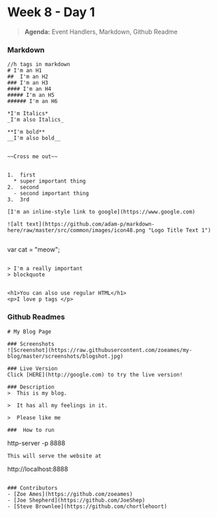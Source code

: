 # Week 8 - Day 1

> **Agenda:** Event Handlers, Markdown, Github Readme




### Markdown

```
//h tags in markdown
# I'm an H1
##  I'm an H2
### I'm an H3
#### I'm an H4
##### I'm an H5
###### I'm an H6

*I'm Italics*
_I'm also Italics_

**I'm bold**
__I'm also bold__


~~Cross me out~~


1.  first
  * super important thing
2.  second
  - second important thing
3.  3rd

[I'm an inline-style link to google](https://www.google.com)

![alt text](https://github.com/adam-p/markdown-here/raw/master/src/common/images/icon48.png "Logo Title Text 1")


```
var cat = "meow";
```

> I'm a really important
> blockquote


<h1>You can also use regular HTML</h1>
<p>I love p tags </p>
```

### Github Readmes

```
# My Blog Page

### Screenshots
![Screenshot](https://raw.githubusercontent.com/zoeames/my-blog/master/screenshots/blogshot.jpg)

### Live Version
Click [HERE](http://google.com) to try the live version!

### Description
>  This is my blog.

>  It has all my feelings in it.

>  Please like me

###  How to run
```
http-server -p 8888
```
This will serve the website at 
```
http://localhost:8888
```

### Contributors
- [Zoe Ames](https://github.com/zoeames)
- [Joe Shepherd](https://github.com/JoeShep)
- [Steve Brownlee](https://github.com/chortlehoort)
```
